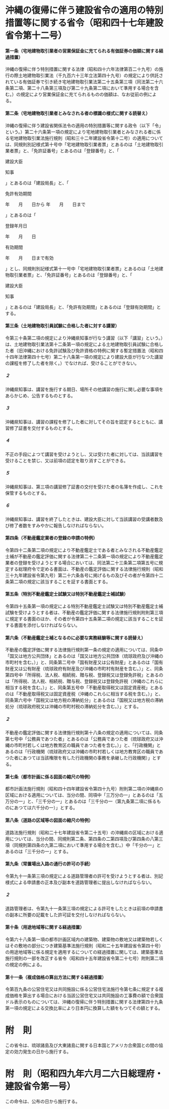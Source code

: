 # 沖縄の復帰に伴う建設省令の適用の特別措置等に関する省令（昭和四十七年建設省令第十二号）
#### 第一条（宅地建物取引業者の営業保証金に充てられる有価証券の価額に関する経過措置）
沖縄の復帰に伴う特別措置に関する法律（昭和四十六年法律第百二十九号）の施行の際土地建物取引業法（千九百六十三年立法第四十九号）の規定により供託されている有価証券で引き続き宅地建物取引業法第二十五条第三項（同法第二十六条第二項、第二十八条第三項及び第二十九条第二項において準用する場合を含む。）の規定により営業保証金に充てられるものの価額は、なお従前の例による。
#### 第二条（宅地建物取引業者とみなされる者の標識の様式に関する読替え）
沖縄の復帰に伴う建設省関係法令の適用の特別措置等に関する政令（以下「令」という。）第二十六条第一項の規定により宅地建物取引業者とみなされる者に係る宅地建物取引業法施行規則（昭和三十二年建設省令第十二号）の適用については、同規則別記様式第十号中「宅地建物取引業者票」とあるのは「土地建物取引業者票」と、「免許証番号」とあるのは「登録番号」と、「


建設大臣




知事


」とあるのは「建設局長」と、「



免許有効期間


年　　月　　日から
年　　月　　日まで



」とあるのは「



登録年月日


年　　月　　日




有効期間


年　　月　　日まで有効



」とし、同規則別記様式第十一号中「宅地建物取引業者票」とあるのは「土地建物取引業者票」と、「免許証番号」とあるのは「登録番号」と、「


建設大臣




知事


」とあるのは「建設局長」と、「免許有効期間」とあるのは「登録有効期間」とする。
#### 第三条（土地建物取引員試験に合格した者に対する講習）
令第三十条第二項の規定により沖縄県知事が行なう講習（以下「講習」という。）は、土地建物取引業法第十二条第一項の規定による土地建物取引員試験に合格した者（旧沖縄における免許試験及び免許資格の特例に関する暫定措置法（昭和四十四年法律第四十七号）第二十八条第一項の規定により建設大臣が行なつた講習の課程を修了した者を除く。）でなければ、受けることができない。
##### ２
沖縄県知事は、講習を施行する期日、場所その他講習の施行に関し必要な事項をあらかじめ、公告するものとする。
##### ３
沖縄県知事は、講習の課程を修了した者に対してその旨を認定するとともに、講習修了証書を交付するものとする。
##### ４
不正の手段によつて講習を受けようとし、又は受けた者に対しては、当該講習を受けることを禁じ、又は前項の認定を取り消すことができる。
##### ５
沖縄県知事は、第三項の講習修了証書の交付を受けた者の名簿を作成し、これを保管するものとする。
##### ６
沖縄県知事は、講習を終了したときは、建設大臣に対して当該講習の受講者数及び修了者数をすみやかに報告しなければならない。
#### 第四条（不動産鑑定業者の登録の申請の特例）
令第四十二条第二項の規定により不動産鑑定士である者とみなされる不動産鑑定士補が不動産の鑑定評価に関する法律第二十二条第一項の規定により不動産鑑定業者の登録を受けようとする場合においては、同法第二十三条第二項第五号に規定する総理府令で定める書面は、不動産の鑑定評価に関する法律施行規則（昭和三十九年建設省令第九号）第二十六条各号に掲げるもの及びその者が令第四十二条第二項の規定に該当することを証する書面とする。
#### 第五条（特別不動産鑑定士試験又は特別不動産鑑定士補試験）
令第四十五条第一項の規定による特別不動産鑑定士試験又は特別不動産鑑定士補試験を受けようとする者は、不動産の鑑定評価に関する法律施行規則附則第三項に規定する書面のほか、その者が令第四十五条第二項の規定に該当することを証する書面を添付しなければならない。
#### 第六条（不動産鑑定士補となるのに必要な実務経験等に関する読替え）
不動産の鑑定評価に関する法律施行規則第一条の規定の適用については、同条中「国又は地方公共団体」とあるのは「国又は地方公共団体（琉球政府及び沖縄の市町村を含む。）」と、同条第二号中「国有財産又は公有財産」とあるのは「国有財産又は公有財産（琉球政府有財産及び沖縄の市町村有財産を含む。）」と、同条第四号中「所得税、法人税、相続税、贈与税、登録税又は登録免許税」とあるのは「所得税、法人税、相続税、贈与税、登録税又は登録免許税（沖縄のこれらに相当する税を含む。）」と、同条第五号中「不動産取得税又は固定資産税」とあるのは「不動産取得税又は固定資産税（沖縄のこれらに相当する税を含む。）」と、同条第六号中「国税又は地方税の滞納処分」とあるのは「国税又は地方税の滞納処分（琉球政府税又は沖縄の市町村税の滞納処分を含む。）」とする。
##### ２
不動産の鑑定評価に関する法律施行規則第十八条の規定の適用については、同条第七号中「公務員であつた者」とあるのは「公務員であつた者（琉球政府又は沖縄の市町村若しくは地方教育区の職員であつた者を含む。）」と、「行政機関」とあるのは「行政機関（琉球政府又は沖縄の市町村若しくは地方教育区の職員であつた者にあつては当該権限を有した行政機関の事務を承継した行政機関）」とする。
#### 第七条（都市計画に係る図面の縮尺の特例）
都市計画法施行規則（昭和四十四年建設省令第四十九号）附則第二項の沖縄県の区域における適用については、当分の間、同項中「三万分の一」とあるのは「五万分の一」と、「三千分の一」とあるのは「三千分の一（第九条第二項に係るものにあつては六千分の一）」とする。
#### 第八条（道路の区域等の図面の縮尺の特例）
道路法施行規則（昭和二十七年建設省令第二十五号）の沖縄県の区域における適用については、当分の間、同規則第二条、第四条の二第四項及び第四条の八第三項（同規則第四条の九第二項において準用する場合を含む。）中「千分の一」とあるのは「三千分の一」とする。
#### 第九条（常置場出入路の通行の許可の手続）
令第九十一条第三項の規定による道路管理者の許可を受けようとする者は、別記様式による申請書の正本及び副本を道路管理者に提出しなければならない。
##### ２
道路管理者は、令第九十一条第三項の規定による許可をしたときは前項の申請書の副本に所要の記載をした許可証を交付しなければならない。
#### 第十条（用途地域等に関する経過措置）
令第六十八条第一項の都市計画区域内の建築物、建築物の敷地又は建築物若しくはその敷地の部分につき建築基準法施行規則（昭和二十五年建設省令第四十号）の用途地域等に係る規定を適用するについての経過措置に関しては、建築基準法施行規則の一部を改正する省令（昭和四十五年建設省令第二十七号）附則第二項の規定の例による。
#### 第十一条（複成価格の算出方法に関する経過措置）
令第百九条の公営住宅又は共同施設に係る公営住宅法施行令第七条に規定する複成価格を算出する場合における当該公営住宅又は共同施設の工事費の額で合衆国ドル表示のものについては、沖縄の復帰に伴う特別措置に関する法律第四十九条第一項の規定による交換比率により日本円に換算した額をもつてその額とする。
# 附　則
この省令は、琉球諸島及び大東諸島に関する日本国とアメリカ合衆国との間の協定の効力発生の日から施行する。
# 附　則（昭和四九年六月二六日総理府・建設省令第一号）
この命令は、公布の日から施行する。
